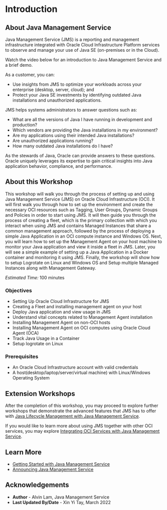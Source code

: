 # Introduction

## About Java Management Service

Java Management Service (JMS) is a reporting and management infrastructure integrated with Oracle Cloud Infrastructure Platform services to observe and manage your use of Java SE (on-premises or in the Cloud).

Watch the video below for an introduction to Java Management Service and a brief demo.

[](youtube:YCgJxqvglCI)



As a customer, you can:

* Use insights from JMS to optimize your workloads across your enterprise (desktop, server, cloud); and
* Protect your Java SE investments by identifying outdated Java installations and unauthorized applications.

JMS helps systems administrators to answer questions such as:

* What are all the versions of Java I have running in development and production?
* Which vendors are providing the Java installations in my environment?
* Are my applications using their intended Java installations?
* Are unauthorized applications running?
* How many outdated Java installations do I have?

As the stewards of Java, Oracle can provide answers to these questions. Oracle uniquely leverages its expertise to gain critical insights into Java application behavior, compliance, and performance.

## About this Workshop

 This workshop will walk you through the process of setting up and using Java Management Service (JMS) on Oracle Cloud Infrastructure (OCI). It will first walk you through how to set up the environment and create the necessary OCI resources such as Tagging, User Groups, Dynamic Groups and Policies in order to start using JMS. It will then guide you through the process of creating a fleet,  which is the primary collection with which you interact when using JMS and contains Managed Instances that share a common management approach, followed by the process of deploying a simple Java Application in an OCI compute instance and Windows OS. Next, you will learn how to set up the Management Agent on your host machine to monitor your Java application and view it inside a fleet in JMS. Later, you will see a simple example of setting up a Java Application in a Docker container and monitoring it using JMS. Finally, the workshop will show how to setup Logrotate on Linux and Windows OS and Setup multiple Managed Instances along with Management Gateway.

*Estimated Time:* 100 minutes

### Objectives

* Setting Up Oracle Cloud Infrastructure for JMS
* Creating a Fleet and installing management agent on your host
* Deploy Java application and view usage in JMS
* Understand vital concepts related to Management Agent installation
* Installing Management Agent on non-OCI hosts
* Installing Management Agent on OCI computes using Oracle Cloud Agent (OCA)
* Track Java Usage in a Container
* Setup logrotate on Linux

### Prerequisites

* An Oracle Cloud Infrastructure account with valid credentials
* A host(desktop/laptop/server/virtual machine) with Linux/Windows Operating System


## Extension Workshops
After the completion of this workshop, you may proceed to explore further workshops that demonstrate the advanced features that JMS has to offer with [Java Lifecycle Management with Java Management Service](../../java-management-lifecycle-management/workshops/freetier/index.html?lab=introduction/introduction).

If you would like to learn more about using JMS together with other OCI services, you may explore [Integrating OCI Services with Java Management Service](../../java-management-oci-services-integration/workshops/freetier/index.html?lab=introduction/introduction).


## Learn More

* [Getting Started with Java Management Service](https://docs.oracle.com/en-us/iaas/jms/doc/getting-started-java-management-service.html)
* [Announcing Java Management Service](https://blogs.oracle.com/java/post/announcing-java-management-service)


## Acknowledgements

* **Author** - Alvin Lam, Java Management Service
* **Last Updated By/Date** - Xin Yi Tay, March 2022
